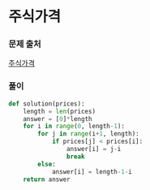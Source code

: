 # 주식가격


### 문제 출처
[주식가격](https://programmers.co.kr/learn/courses/30/lessons/42584)


### 풀이
```python
def solution(prices):
    length = len(prices)
    answer = [0]*length
    for i in range(0, length-1):
        for j in range(i+1, length):
            if prices[j] < prices[i]:
                answer[i] = j-i
                break
        else:
            answer[i] = length-1-i
    return answer
    
```